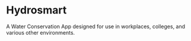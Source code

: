 # Hydrosmart
A Water Conservation App designed for use in workplaces, colleges, and various other environments.
